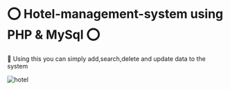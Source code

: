 # ⭕ Hotel-management-system using PHP & MySql ⭕

📌 Using this you can simply add,search,delete and update data to the system

![hotel](https://github.com/Sachintha-Samarathunga/Hotel-management-system/assets/98406068/c85c2b94-64c7-4a3a-85b4-07945adaa2c9)
